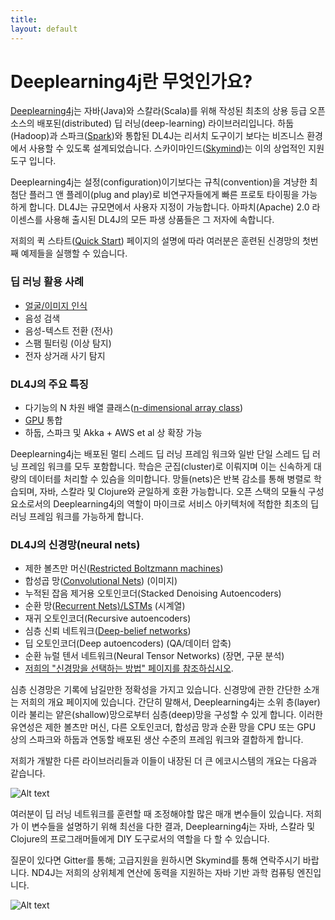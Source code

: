 ```yaml
---
title: 
layout: default
---
```


# Deeplearning4j란 무엇인가요?

[Deeplearning4j](../kr-about.html)는 자바(Java)와 스칼라(Scala)를 위해 작성된 최초의 상용 등급 오픈 소스의 배포된(distributed) 딥 러닝(deep-learning) 라이브러리입니다. 하둡(Hadoop)과 스파크([Spark](../gpu_aws.html))와 통합된 DL4J는 리서치 도구이기 보다는 비즈니스 환경에서 사용할 수 있도록 설계되었습니다. 스카이마인드([Skymind](http://skymind.io))는 이의 상업적인 지원 도구 입니다.

Deeplearning4j는 설정(configuration)이기보다는 규칙(convention)을 겨냥한 최첨단 플러그 앤 플레이(plug and play)로 비연구자들에게 빠른 프로토 타이핑을 가능하게 합니다. DL4J는 규모면에서 사용자 지정이 가능합니다. 아파치(Apache) 2.0 라이센스를 사용해 출시된 DL4J의 모든 파생 상품들은 그 저자에 속합니다.

저희의 퀵 스타트([Quick Start](../quickstart.html)) 페이지의 설명에 따라 여러분은 훈련된 신경망의 첫번째 예제들을 실행할 수 있습니다.

### 딥 러닝 활용 사례

* [얼굴/이미지 인식](../facial-reconstruction-tutorial.html)
* 음성 검색
* 음성-텍스트 전환 (전사)
* 스팸 필터링 (이상 탐지)
* 전자 상거래 사기 탐지

### DL4J의 주요 특징

* 다기능의 N 차원 배열 클래스([n-dimensional array class](http://nd4j.org/))
* [GPU](http://nd4j.org/gpu_native_backends.html) 통합
* 하둡, 스파크 및 Akka + AWS et al 상 확장 가능

Deeplearning4j는 배포된 멀티 스레드 딥 러닝 프레임 워크와 일반 단일 스레드 딥 러닝 프레임 워크를 모두 포함합니다. 학습은 군집(cluster)로 이뤄지며 이는 신속하게 대량의 데이터를 처리할 수 있슴을 의미합니다. 망들(nets)은 반복 감소를 통해 병렬로 학습되며, 자바, 스칼라 및 Clojure와 균일하게 호환 가능합니다. 오픈 스택의 모듈식 구성 요소로서의 Deeplearning4j의 역할이 마이크로 서비스 아키텍처에 적합한 최초의 딥 러닝 프레임 워크를 가능하게 합니다.

### DL4J의 신경망(neural nets)

* 제한 볼츠만 머신([Restricted Boltzmann machines](../restrictedboltzmannmachine.html))
* 합성곱 망([Convolutional Nets](../convolutionalnets.html)) (이미지)
* 누적된 잡음 제거용 오토인코더(Stacked Denoising Autoencoders)
* 순환 망([Recurrent Nets)/LSTMs](../recurrentnetwork.html) (시계열)
* 재귀 오토인코더(Recursive autoencoders)
* 심층 신뢰 네트워크([Deep-belief networks](../deepbeliefnetwork.html))
* 딥 오토인코더(Deep autoencoders) (QA/데이터 압축)
* 순환 뉴럴 텐서 네트워크(Neural Tensor Networks) (장면, 구문 분석)
* [저희의 "신경망을 선택하는 방법" 페이지를 참조하십시오](../neuralnetworktable.html).

심층 신경망은 기록에 남길만한 정확성을 가지고 있습니다. 신경망에 관한 간단한 소개는 저희의 개요 페이지에 있습니다. 간단히 말해서, Deeplearning4j는 소위 층(layer)이라 불리는 얕은(shallow)망으로부터 심층(deep)망을 구성할 수 있게 합니다. 이러한 유연성은 제한 볼츠만 머신, 다른 오토인코더, 합성곱 망과 순환 망을 CPU 또는 GPU 상의 스파크와 하둡과 연동할 배포된 생산 수준의 프레임 워크와 결합하게 합니다.

저희가 개발한 다른 라이브러리들과 이들이 내장된 더 큰 에코시스템의 개요는 다음과 같습니다.

![Alt text](../img/schematic_overview.png)
 
여러분이 딥 러닝 네트워크를 훈련할 때 조정해야할 많은 매개 변수들이 있습니다. 저희가 이 변수들을 설명하기 위해 최선을 다한 결과, Deeplearning4j는 자바, 스칼라 및 Clojure의 프로그래머들에게 DIY 도구로서의 역할을 다 할 수 있습니다.

질문이 있다면 Gitter를 통해; 고급지원을 원하시면 Skymind를 통해 연락주시기 바랍니다. ND4J는 저희의 상위체계 연산에 동력을 지원하는 자바 기반 과학 컴퓨팅 엔진입니다.

![Alt text](../img/logos_8.png)
